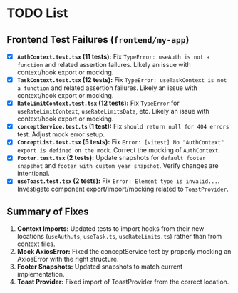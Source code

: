 # TODO List

## Frontend Test Failures (`frontend/my-app`)

- [x] **`AuthContext.test.tsx` (11 tests):** Fix `TypeError: useAuth is not a function` and related assertion failures. Likely an issue with context/hook export or mocking.
- [x] **`TaskContext.test.tsx` (12 tests):** Fix `TypeError: useTaskContext is not a function` and related assertion failures. Likely an issue with context/hook export or mocking.
- [x] **`RateLimitContext.test.tsx` (12 tests):** Fix `TypeError` for `useRateLimitContext`, `useRateLimitsData`, etc. Likely an issue with context/hook export or mocking.
- [x] **`conceptService.test.ts` (1 test):** Fix `should return null for 404 errors` test. Adjust mock error setup.
- [x] **`ConceptList.test.tsx` (5 tests):** Fix `Error: [vitest] No "AuthContext" export is defined on the mock`. Correct the mocking of `AuthContext`.
- [x] **`Footer.test.tsx` (2 tests):** Update snapshots for `default footer snapshot` and `footer with custom year snapshot`. Verify changes are intentional.
- [x] **`useToast.test.tsx` (2 tests):** Fix `Error: Element type is invalid...`. Investigate component export/import/mocking related to `ToastProvider`.

## Summary of Fixes

1. **Context Imports:** Updated tests to import hooks from their new locations (`useAuth.ts`, `useTask.ts`, `useRateLimits.ts`) rather than from context files.
2. **Mock AxiosError:** Fixed the conceptService test by properly mocking an AxiosError with the right structure.
3. **Footer Snapshots:** Updated snapshots to match current implementation.
4. **Toast Provider:** Fixed import of ToastProvider from the correct location.
